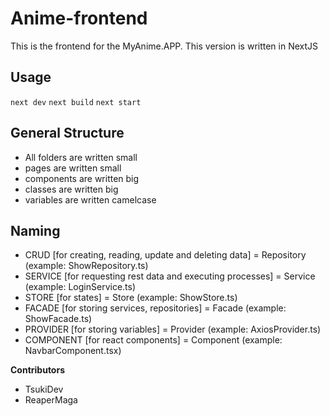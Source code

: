 # Anime-frontend

This is the frontend for the MyAnime.APP. This version is written in NextJS

## Usage

`next dev`
`next build`
`next start`

## General Structure
- All folders are written small
- pages are written small
- components are written big
- classes are written big
- variables are written camelcase

## Naming
- CRUD [for creating, reading, update and deleting data] = Repository (example: ShowRepository.ts)
- SERVICE [for requesting rest data and executing processes] = Service (example: LoginService.ts)
- STORE [for states] = Store (example: ShowStore.ts)
- FACADE [for storing services, repositories] = Facade (example: ShowFacade.ts)
- PROVIDER [for storing variables] = Provider (example: AxiosProvider.ts)
- COMPONENT [for react components] = Component (example: NavbarComponent.tsx)

**Contributors**
- TsukiDev
- ReaperMaga